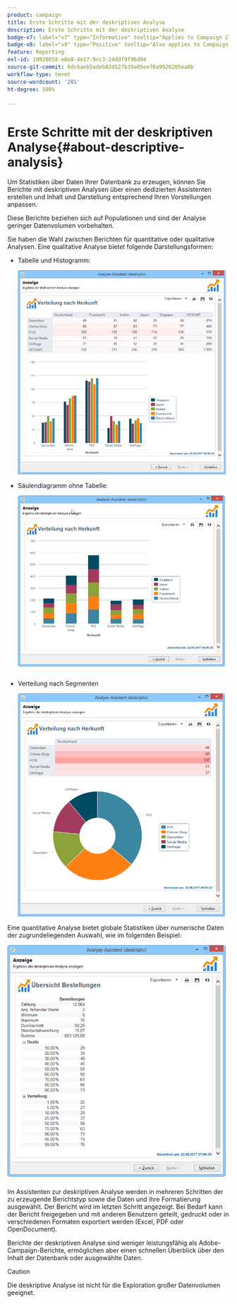 ```yaml
---
product: campaign
title: Erste Schritte mit der deskriptiven Analyse
description: Erste Schritte mit der deskriptiven Analyse
badge-v7: label="v7" type="Informative" tooltip="Applies to Campaign Classic v7"
badge-v8: label="v8" type="Positive" tooltip="Also applies to Campaign v8"
feature: Reporting
exl-id: 19920058-e8e8-4e17-9cc3-24ddf9f96d04
source-git-commit: 6dc6aeb5adeb82d527b39a05ee70a9926205ea0b
workflow-type: tm+mt
source-wordcount: '201'
ht-degree: 100%

---
```


# Erste Schritte mit der deskriptiven Analyse{#about-descriptive-analysis}



Um Statistiken über Daten Ihrer Datenbank zu erzeugen, können Sie Berichte mit deskriptiven Analysen über einen dedizierten Assistenten erstellen und Inhalt und Darstellung entsprechend Ihren Vorstellungen anpassen.

Diese Berichte beziehen sich auf Populationen und sind der Analyse geringer Datenvolumen vorbehalten.

Sie haben die Wahl zwischen Berichten für quantitative oder qualitative Analysen. Eine qualitative Analyse bietet folgende Darstellungsformen:

* Tabelle und Histogramm:

   ![](assets/reporting_descriptive_sample_1.png)

* Säulendiagramm ohne Tabelle:

   ![](assets/reporting_descriptive_sample_3.png)

* Verteilung nach Segmenten

   ![](assets/reporting_descriptive_sample_2.png)

Eine quantitative Analyse bietet globale Statistiken über numerische Daten der zugrundeliegenden Auswahl, wie im folgenden Beispiel:

![](assets/reporting_descriptive_quantitative_sample.png)

Im Assistenten zur deskriptiven Analyse werden in mehreren Schritten der zu erzeugende Berichtstyp sowie die Daten und ihre Formatierung ausgewählt. Der Bericht wird im letzten Schritt angezeigt. Bei Bedarf kann der Bericht freigegeben und mit anderen Benutzern geteilt, gedruckt oder in verschiedenen Formaten exportiert werden (Excel, PDF oder OpenDocument).

Berichte der deskriptiven Analyse sind weniger leistungsfähig als Adobe-Campaign-Berichte, ermöglichen aber einen schnellen Überblick über den Inhalt der Datenbank oder ausgewählte Daten.

>[!CAUTION]
>
>Die deskriptive Analyse ist nicht für die Exploration großer Datenvolumen geeignet.
